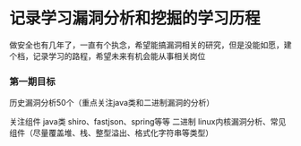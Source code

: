# 记录学习漏洞分析和挖掘的学习历程

做安全也有几年了，一直有个执念，希望能搞漏洞相关的研究，但是没能如愿，建个档，记录学习的路程，希望未来有机会能从事相关岗位


### 第一期目标
历史漏洞分析50个（重点关注java类和二进制漏洞的分析）

关注组件
java类 shiro、fastjson、spring等等
二进制 linux内核漏洞分析、常见组件（尽量覆盖堆、栈、整型溢出、格式化字符串等类型）
